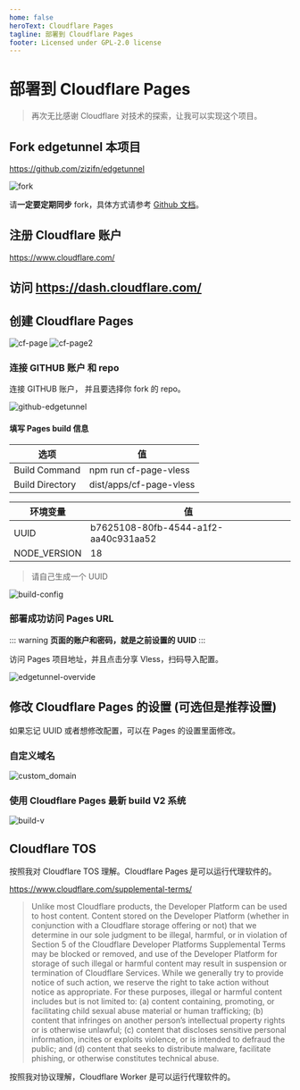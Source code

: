 ```yaml
---
home: false
heroText: Cloudflare Pages
tagline: 部署到 Cloudflare Pages
footer: Licensed under GPL-2.0 license
---
```


# 部署到 Cloudflare Pages

> 再次无比感谢 Cloudflare 对技术的探索，让我可以实现这个项目。

## Fork edgetunnel 本项目

https://github.com/zizifn/edgetunnel

![fork](../public/fork.jpg)

请**一定要定期同步** fork，具体方式请参考 [Github 文档](https://docs.github.com/en/pull-requests/collaborating-with-pull-requests/working-with-forks/syncing-a-fork)。

## 注册 Cloudflare 账户

https://www.cloudflare.com/

## 访问 https://dash.cloudflare.com/

## 创建 Cloudflare Pages

![cf-page](../public/cf-pages.png)
![cf-page2](../public/cf-pages2.png)

### 连接 GITHUB 账户 和 repo

连接 GITHUB 账户， 并且要选择你 fork 的 repo。

![github-edgetunnel](../public/github-edgetunnel.png)

#### 填写 Pages build 信息

| 选项            | 值                      |
| --------------- | ----------------------- |
| Build Command   | npm run cf-page-vless   |
| Build Directory | dist/apps/cf-page-vless |

| 环境变量     | 值                                   |
| ------------ | ------------------------------------ |
| UUID         | b7625108-80fb-4544-a1f2-aa40c931aa52 |
| NODE_VERSION | 18                                   |

> 请自己生成一个 UUID

![build-config](../public/edgetunnel-build-config.png)

### 部署成功访问 Pages URL

::: warning
**页面的账户和密码，就是之前设置的 UUID**
:::

访问 Pages 项目地址，并且点击分享 Vless，扫码导入配置。

![edgetunnel-overvide](../public/edgetunnel-overview.png)

## 修改 Cloudflare Pages 的设置 (可选但是推荐设置)

如果忘记 UUID 或者想修改配置，可以在 Pages 的设置里面修改。

### 自定义域名

![custom_domain](../public/custom_domain.png)

### 使用 Cloudflare Pages 最新 build V2 系统

![build-v](../public/pages-buildV2.png)

## Cloudflare TOS

按照我对 Cloudflare TOS 理解。Cloudflare Pages 是可以运行代理软件的。

https://www.cloudflare.com/supplemental-terms/

> Unlike most Cloudflare products, the Developer Platform can be used to host content. Content stored on the Developer Platform (whether in conjunction with a Cloudflare storage offering or not) that we determine in our sole judgment to be illegal, harmful, or in violation of Section 5 of the Cloudflare Developer Platforms Supplemental Terms may be blocked or removed, and use of the Developer Platform for storage of such illegal or harmful content may result in suspension or termination of Cloudflare Services. While we generally try to provide notice of such action, we reserve the right to take action without notice as appropriate. For these purposes, illegal or harmful content includes but is not limited to: (a) content containing, promoting, or facilitating child sexual abuse material or human trafficking; (b) content that infringes on another person’s intellectual property rights or is otherwise unlawful; (c) content that discloses sensitive personal information, incites or exploits violence, or is intended to defraud the public; and (d) content that seeks to distribute malware, facilitate phishing, or otherwise constitutes technical abuse.

按照我对协议理解，Cloudflare Worker 是可以运行代理软件的。
